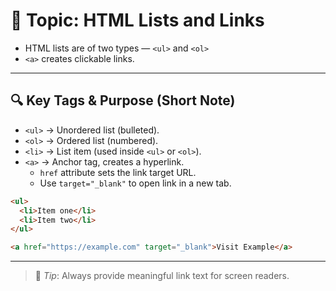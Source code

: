 # 📄 Topic: HTML Lists and Links

- HTML lists are of two types — `<ul>` and `<ol>`
- `<a>` creates clickable links.

---

## 🔍 Key Tags & Purpose (Short Note)

- `<ul>` → Unordered list (bulleted).    
- `<ol>` → Ordered list (numbered).    
- `<li>` → List item (used inside `<ul>` or `<ol>`).    
- `<a>` → Anchor tag, creates a hyperlink.    
    - `href` attribute sets the link target URL.        
    - Use `target="_blank"` to open link in a new tab.

```html
<ul>
  <li>Item one</li>
  <li>Item two</li>
</ul>

<a href="https://example.com" target="_blank">Visit Example</a>
```

---

> 🧠 _Tip_: Always provide meaningful link text for screen readers.